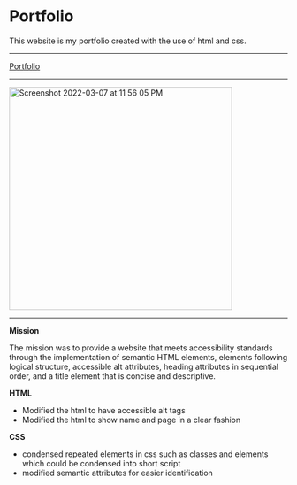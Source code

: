 # Portfolio

This website is my portfolio created with the use of html and css.

**************************************
[Portfolio](https://bsmith675.github.io/Horiseon-Code-Refactor-/)
**************************************
<img width="403" alt="Screenshot 2022-03-07 at 11 56 05 PM" src="https://user-images.githubusercontent.com/98413163/157169505-86df47e4-0a46-4771-8307-a076db2f197b.png">

**************************************

**Mission**

The mission was to provide a website that meets accessibility standards through the       implementation of semantic HTML elements, elements following logical structure, accessible alt attributes, heading attributes in sequential order, and a title element that is concise and descriptive. 

**HTML**

- Modified the html to have accessible alt tags
- Modified the html to show name and page in a clear fashion


**CSS**

- condensed repeated elements in css such as classes and elements which could be condensed into short script
- modified semantic attributes for easier identification
